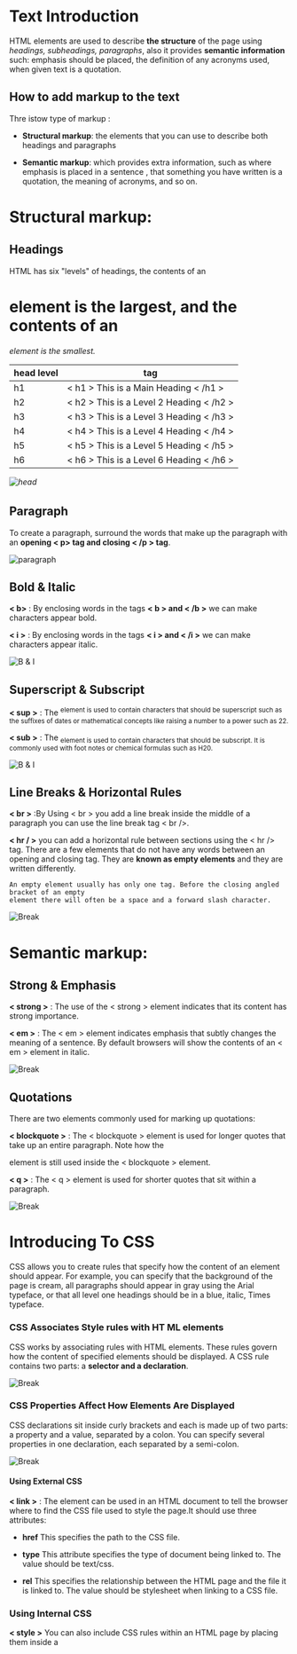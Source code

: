 
# **Text Introduction**

   HTML elements are used to describe **the structure** of the page using *headings, subheadings, paragraphs*, also it provides **semantic information** such: emphasis should be placed, the definition of any acronyms used, when given text is a quotation.
   
   
  ## How to add markup to the text 
   Thre istow type of markup :
   
   - **Structural markup**: the elements that you can use to describe both headings and paragraphs
   
   - **Semantic markup**: which provides extra information, such as where emphasis is placed in a sentence , that something you have written is a quotation, the meaning of   acronyms, and so on.
   
   
# **Structural markup**: 

  ## Headings 

   HTML has six "levels" of headings, the contents of an <h1> element is the largest, and the contents of an <h6> element is the smallest.
   
   
   head level    | tag
   ------------- | -------------  
   h1 | < h1 > This is a Main Heading < /h1 >
   h2 | < h2 > This is a Level 2 Heading < /h2 >
   h3 | < h3 > This is a Level 3 Heading < /h3 >
   h4 | < h4 > This is a Level 4 Heading < /h4 >
   h5 | < h5 > This is a Level 5 Heading < /h5 >
   h6 | < h6 > This is a Level 6 Heading < /h6 >
   
   
   
   
   
  ![head](head.png)
   
   
   
   
   
   
  ## Paragraph

   To create a paragraph, surround the words that make up the paragraph with an **opening < p>  tag and closing < /p > tag**.
   
   
   
   
   
  ![paragraph](par.png)
   
   
   
   
   
   
  ## Bold & Italic

  **< b>** : By enclosing words in the tags **< b > and < /b >** we can make characters appear bold.

  **< i >** :  By enclosing words in the tags **< i > and < /i >** we can make characters appear italic.
  
  
  
  
  
  
  ![B & I](BI.png)
  
  
  
  
  
  
  ## Superscript & Subscript

   **< sup >** : The <sup> element is used to contain characters that should be superscript such as the suffixes of dates or mathematical concepts like raising a number to a power such as 22.
   
   **< sub >** : The <sub> element is used to contain characters that should be subscript. It is commonly used with foot notes or chemical formulas such as H20.
   
   
   
   
   
   ![B & I](sub.png)
   
   
   
   
   
  ## Line Breaks & Horizontal Rules

   **< br >** :By Using < br > you add a line break inside the middle of a paragraph you can use the line break tag < br />.
   
   **< hr / >**  you can add a horizontal rule between sections using the < hr /> tag. There are a few elements that do not have any words between an opening and closing tag. They are **known as empty elements** and they are written differently.

    An empty element usually has only one tag. Before the closing angled bracket of an empty 
    element there will often be a space and a forward slash character. 
    
    
   ![Break](br.png)
    

# **Semantic markup**:

  ## Strong & Emphasis
 
  **< strong >** : The use of the < strong > element indicates that its content has strong importance.
 
  **< em >** : The < em > element indicates emphasis that subtly changes the meaning of a sentence. By default browsers will show the contents of an < em > element in italic.
 
 
  ![Break](strong.png)
  
  
  
  
  ## Quotations
  
   There are two elements commonly used for marking up quotations:
   
   **< blockquote >** : The < blockquote > element is used for longer quotes that take up an entire paragraph. Note how the <p> element is still used inside the < blockquote > element.

   
   **< q >** :  The < q > element is used for shorter quotes that sit within a paragraph. 

  
   
   ![Break](qo.png)
   
   
  
# Introducing To CSS
  
  CSS allows you to create rules that specify how the content of an element should appear. For example, you can specify that the background of the page is cream, all paragraphs should appear in gray using the Arial typeface, or that all level one headings should be in a blue, italic, Times typeface.


  ### CSS Associates Style rules with HT ML elements
  
   CSS works by associating rules with HTML elements. These rules govern how the content of specified elements should be displayed. 
   A CSS rule contains two parts: a **selector and a declaration**.
   
   
   
   ![Break](select.png)
   
   
   
   
  ### CSS Properties Affect How Elements Are Displayed
  
  CSS declarations sit inside curly brackets and each is made up of two parts: a property and a value, separated by a colon. You can specify several properties in one declaration, each separated by a semi-colon.
  
  
  ![Break](prob.png)
  
  
   #### Using External CSS
   
   **< link >** : The <link> element can be used in an HTML document to tell the browser where to find the CSS file used to style the page.It should use three attributes:
  
  - **href**
    This specifies the path to the CSS file.
   
  - **type** 
    This attribute specifies the type of document being linked to. The value should be text/css.

  - **rel**
    This specifies the relationship between the HTML page and the file it is linked to. The value should be stylesheet when linking to a CSS file.
   
   
   
   ### Using Internal CSS
   
   **< style >**
    You can also include CSS rules within an HTML page by placing them inside a <style> element, which usually sits inside the <head> element of the page. The <style> element    should use the type attribute to indicate that the styles are specified in CSS. The value should be text/css.
   
   
   
   ![style](style.png)
   
   
   
   
   ### Selectors
   
   There are many different types of CSS selector that allow you to target rules to specific elements in an HTML document.CSS selectors are case sensitive, so they must match element names and attribute values exactly.
   
   
   
   
   ![style](sel.png)
   
   
   
   
   
   
# How i wrote the script for web page ?

   It is best to keep JavaScript code in its own JavaScript file. JavaScript files are text files (like HTML pages and CSS style sheets), but they have the .js extension.
   The HTML <script> element is used in HTML pages to tell the browser to load the JavaScript file (rather like the <link> element can be used to load a CSS file).
   If you view the source code of the page in the browser, the JavaScript will not have changed the HTML, because the script works with the model of the web page that the   browser has created.
   
   
   ![script](script.png)
   
   
   
   
   
    
  
  
  
  
   
   




